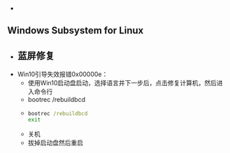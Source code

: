 - ##
## Windows Subsystem for Linux
- ## 蓝屏修复
- Win10引导失效报错0x00000e：
	- 使用Win10启动盘启动，选择语言并下一步后，点击修复计算机，然后进入命令行
	- bootrec /rebuildbcd
	- ```cmd
	  bootrec /rebuildbcd
	  exit
	  ```
	- 关机
	- 拔掉启动盘然后重启